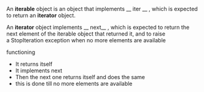 An **iterable** object is an object that implements __ iter __ , which is expected to return an **iterator** object.

An **iterator** object implements __ next__ , which is expected to return the next element of the iterable object that returned it, and to raise a StopIteration exception when no more elements are available

functioning
- It returns itself
- It implements next
- Then the next one returns itself and does the same
- this is done till no more elements are available